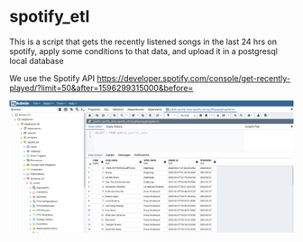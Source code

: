 # spotify_etl
This is a script that gets the recently listened songs in the last 24 hrs on spotify, apply some conditions to that data, and upload it in a postgresql local database 

We use the Spotify API
https://developer.spotify.com/console/get-recently-played/?limit=50&after=1596299315000&before=

![alt text](./Spotify_Database.png)
